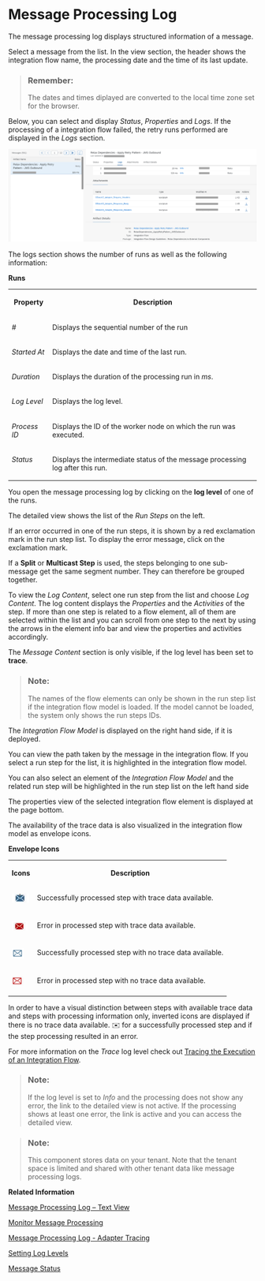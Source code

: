 <!-- loiob32f8cda16034a8390ccaea98f8f68b1 -->

<link rel="stylesheet" type="text/css" href="../css/sap-icons.css"/>

# Message Processing Log

The message processing log displays structured information of a message.

Select a message from the list. In the view section, the header shows the integration flow name, the processing date and the time of its last update.

> ### Remember:  
> The dates and times diplayed are converted to the local time zone set for the browser.

Below, you can select and display *Status*, *Properties* and *Logs*. If the processing of a integration flow failed, the retry runs performed are displayed in the *Logs* section.

![](images/MessageProcessingMonitoring_e08775e.png)

The logs section shows the number of runs as well as the following information:

**Runs**


<table>
<tr>
<th valign="top">

Property



</th>
<th valign="top">

Description



</th>
</tr>
<tr>
<td valign="top">

*\#* 



</td>
<td valign="top">

Displays the sequential number of the run



</td>
</tr>
<tr>
<td valign="top">

*Started At* 



</td>
<td valign="top">

Displays the date and time of the last run.



</td>
</tr>
<tr>
<td valign="top">

*Duration* 



</td>
<td valign="top">

Displays the duration of the processing run in *ms*.



</td>
</tr>
<tr>
<td valign="top">

*Log Level* 



</td>
<td valign="top">

Displays the log level.



</td>
</tr>
<tr>
<td valign="top">

*Process ID* 



</td>
<td valign="top">

Displays the ID of the worker node on which the run was executed.



</td>
</tr>
<tr>
<td valign="top">

*Status* 



</td>
<td valign="top">

Displays the intermediate status of the message processing log after this run.



</td>
</tr>
</table>

You open the message processing log by clicking on the **log level** of one of the runs.

The detailed view shows the list of the *Run Steps* on the left.

If an error occurred in one of the run steps, it is shown by a red exclamation mark in the run step list. To display the error message, click on the exclamation mark.

If a **Split** or **Multicast Step** is used, the steps belonging to one sub-message get the same segment number. They can therefore be grouped together.

To view the *Log Content*, select one run step from the list and choose *Log Content*. The log content displays the *Properties* and the *Activities* of the step. If more than one step is related to a flow element, all of them are selected within the list and you can scroll from one step to the next by using the arrows in the element info bar and view the properties and activities accordingly.

The *Message Content* section is only visible, if the log level has been set to **trace**.

> ### Note:  
> The names of the flow elements can only be shown in the run step list if the integration flow model is loaded. If the model cannot be loaded, the system only shows the run steps IDs.

The *Integration Flow Model* is displayed on the right hand side, if it is deployed.

You can view the path taken by the message in the integration flow. If you select a run step for the list, it is highlighted in the integration flow model.

You can also select an element of the *Integration Flow Model* and the related run step will be highlighted in the run step list on the left hand side

The properties view of the selected integration flow element is displayed at the page bottom.

The availability of the trace data is also visualized in the integration flow model as envelope icons.

**Envelope Icons**


<table>
<tr>
<th valign="top">

Icons



</th>
<th valign="top">

Description



</th>
</tr>
<tr>
<td valign="top">

![](images/BlueEnvFull_a826a95.png)



</td>
<td valign="top">

Successfully processed step with trace data available.



</td>
</tr>
<tr>
<td valign="top">

![](images/RedEnvelope_4fabaf5.png)



</td>
<td valign="top">

Error in processed step with trace data available.



</td>
</tr>
<tr>
<td valign="top">

![](images/BlueEnvelope_7d89277.jpg)



</td>
<td valign="top">

Successfully processed step with no trace data available.



</td>
</tr>
<tr>
<td valign="top">

![](images/RedEnvelope1_08fa3b3.jpg)



</td>
<td valign="top">

Error in processed step with no trace data available.



</td>
</tr>
</table>

In order to have a visual distinction between steps with available trace data and steps with processing information only, inverted icons are displayed if there is no trace data available. :envelope: for a successfully processed step and if the step processing resulted in an error.

For more information on the *Trace* log level check out [Tracing the Execution of an Integration Flow](tracing-the-execution-of-an-integration-flow-4ec27d3.md).

> ### Note:  
> If the log level is set to *Info* and the processing does not show any error, the link to the detailed view is not active. If the processing shows at least one error, the link is active and you can access the detailed view.

> ### Note:  
> This component stores data on your tenant. Note that the tenant space is limited and shared with other tenant data like message processing logs.

**Related Information**  


[Message Processing Log – Text View](message-processing-log-text-view-718309a.md "The message processing log displays structured information on the processing of a message.")

[Monitor Message Processing](monitor-message-processing-314df3f.md "The message monitor provides an overview of the messages processed on a tenant and allows you to display the details for individual messages.")

[Message Processing Log - Adapter Tracing](message-processing-log-adapter-tracing-a9db4ea.md "The adapter tracing is part of the regular tracing feature and the payloads are recorded if you have set the log level to Trace.")

[Setting Log Levels](setting-log-levels-4e6d3fc.md "The log level for the message processing log specifies the granularity of information collected by the message processing log")

[Message Status](message-status-733a57b.md "The message processing status indicates how a messages has been processed at runtime.")

